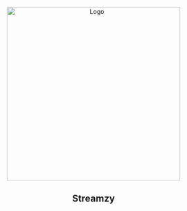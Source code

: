 <p align="center">
  <img src="https://raw.githubusercontent.com/ChocoCooper/Streamzy/refs/heads/main/Assets/Streamzy.png" alt="Logo" width="400"/>
</p>

<h2 align="center">
  <strong>Streamzy</strong>
</h2>
